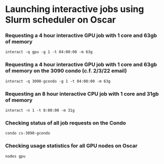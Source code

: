 # Launching interactive jobs using Slurm scheduler on Oscar

### Requesting a 4 hour interactive GPU job with 1 core and 63gb of memory
```interact -q gpu -g 1 -t 04:00:00 -m 63g```

### Requesting a 4 hour interactive GPU job with 1 core and 63gb of memory on the 3090 condo (c.f. 2/3/22 email)
```interact -q 3090-gcondo -g 1 -t 04:00:00 -m 63g```

### Requesting an 8 hour interactive CPU job with 1 core and 31gb of memory
```interact -n 1 -t 8:00:00 -m 31g```

### Checking status of all job requests on the Condo
```condo cs-3090-gcondo```

### Checking usage statistics for all GPU nodes on Oscar
```nodes gpu```
